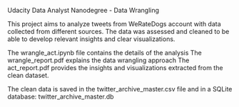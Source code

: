 Udacity Data Analyst Nanodegree - Data Wrangling

This project aims to analyze tweets from WeRateDogs account with data collected from different sources. The data was assessed and cleaned to be able to develop relevant insights and clear visualizations. 

The wrangle_act.ipynb file contains the details of the analysis
The wrangle_report.pdf explains the data wrangling approach
The act_report.pdf provides the insights and visualizations extracted from the clean dataset.

The clean data is saved in the twitter_archive_master.csv file and in a SQLite database: twitter_archive_master.db 